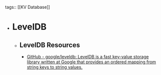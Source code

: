 tags:: [[KV Database]]

- # LevelDB
	- ## LevelDB Resources
		- [GitHub - google/leveldb: LevelDB is a fast key-value storage library written at Google that provides an ordered mapping from string keys to string values.](https://github.com/google/leveldb)
